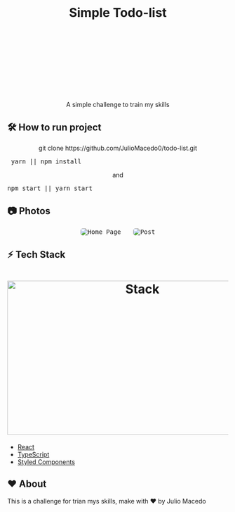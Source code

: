 <h1 align="center">
  <br>
 
 <p>Simple Todo-list</p>
   <br>

  <br>
  <br><br>
</h1>



<p align="center">A simple challenge to train my skills</p>

## :hammer_and_wrench: **How to run project**

<p align="center">git clone https://github.com/JulioMacedo0/todo-list.git</p>
<p align="center"> <pre> yarn || npm install </pre> </p>
<p align="center">and  <pre >npm start || yarn start </pre></p>

## :camera: **Photos**

<p align="center">
  <kbd>
    <img  style="border-radius: 5px"  src="https://i.imgur.com/kr36qii.png" alt="Home Page">
  </kbd>
    &nbsp;&nbsp;&nbsp;&nbsp;
    <kbd>
    <img  style="border-radius: 5px" src="https://i.imgur.com/FMRWB59.gif" alt="Post">
    </kbd>
 </p>

## :zap: **Tech Stack**

<h1 align="center">
  <img src="https://i.imgur.com/aArYMcm.png" alt="Stack" height="350" width="600">
  <br>
</h1>

-   [React](https://pt-br.reactjs.org/)
-   [TypeScript](https://www.typescriptlang.org/docs/)
-   [Styled Components](https://www.styled-components.com/)

## :heart: **About**

<p>

This is a challenge for trian mys skills, make with ❤️ by Julio Macedo <p/>
